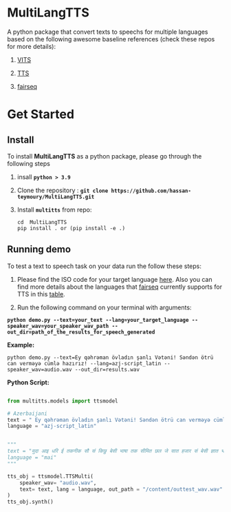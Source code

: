 #  MultiLangTTS
A python package that convert texts to speechs for multiple languages based on the following 
awesome baseline references (check these repos for more details):

1. [VITS](https://github.com/jaywalnut310/vits.git)

2. [TTS](https://github.com/coqui-ai/TTS)

3. [fairseq](https://github.com/facebookresearch/fairseq/tree/main/examples/mms#asr)


# Get Started

## Install

To install __MultiLangTTS__ as a python package, please go through the following steps

1. insall  __`python > 3.9`__

2. Clone the repository : __`git clone https://github.com/hassan-teymoury/MultiLangTTS.git`__

3. Install __`multitts`__ from repo: 

    ```terminal
    cd  MultiLangTTS
    pip install . or (pip install -e .)
    ```


## Running demo

To test a text to speech task on your data run the follow these steps:


1. Please find the ISO code for your target language [here](https://dl.fbaipublicfiles.com/mms/tts/all-tts-languages.html). Also you can find more details about the languages that [fairseq](https://github.com/facebookresearch/fairseq/tree/main/examples/mms#asr) currently supports for TTS in this [table](https://dl.fbaipublicfiles.com/mms/misc/language_coverage_mms.html).

2. Run the following command on your terminal with arguments:

__` python demo.py --text=your_text --lang=your_target_language --speaker_wav=your_speaker_wav_path --out_dir=path_of_the_results_for_speech_generated `__

__Example:__

```terminal
python demo.py --text=Ey qəhrəman övladın şanlı Vətəni! Səndən ötrü can verməyə cümlə hazırız! --lang=azj-script_latin --speaker_wav=audio.wav --out_dir=results.wav
```

__Python Script:__

```python

from multitts.models import ttsmodel

# Azerbaijani
text = " Ey qəhrəman övladın şanlı Vətəni! Səndən ötrü can verməyə cümlə hazırız!"
language = "azj-script_latin"


"""
text = "मुदा आइ धरि ई तकनीक सौ सं किछु बेसी भाषा तक सीमित छल जे सात हजार सं बेसी ज्ञात भाषाक एकटा अंश अछी"
language = "mai" 
"""

tts_obj = ttsmodel.TTSMulti(
    speaker_wav= "audio.wav",
    text= text, lang = language, out_path = "/content/outtest_wav.wav"
)
tts_obj.synth()

```
